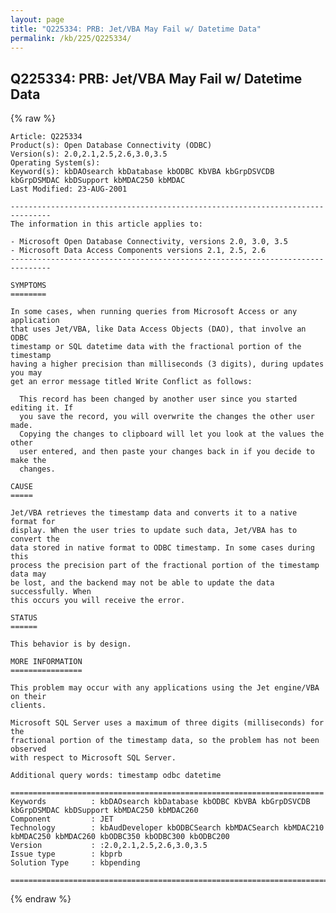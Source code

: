 ```yaml
---
layout: page
title: "Q225334: PRB: Jet/VBA May Fail w/ Datetime Data"
permalink: /kb/225/Q225334/
---
```


## Q225334: PRB: Jet/VBA May Fail w/ Datetime Data

{% raw %}

	Article: Q225334
	Product(s): Open Database Connectivity (ODBC)
	Version(s): 2.0,2.1,2.5,2.6,3.0,3.5
	Operating System(s): 
	Keyword(s): kbDAOsearch kbDatabase kbODBC KbVBA kbGrpDSVCDB kbGrpDSMDAC kbDSupport kbMDAC250 kbMDAC
	Last Modified: 23-AUG-2001
	
	-------------------------------------------------------------------------------
	The information in this article applies to:
	
	- Microsoft Open Database Connectivity, versions 2.0, 3.0, 3.5 
	- Microsoft Data Access Components versions 2.1, 2.5, 2.6 
	-------------------------------------------------------------------------------
	
	SYMPTOMS
	========
	
	In some cases, when running queries from Microsoft Access or any application
	that uses Jet/VBA, like Data Access Objects (DAO), that involve an ODBC
	timestamp or SQL datetime data with the fractional portion of the timestamp
	having a higher precision than milliseconds (3 digits), during updates you may
	get an error message titled Write Conflict as follows:
	
	  This record has been changed by another user since you started editing it. If
	  you save the record, you will overwrite the changes the other user made.
	  Copying the changes to clipboard will let you look at the values the other
	  user entered, and then paste your changes back in if you decide to make the
	  changes.
	
	CAUSE
	=====
	
	Jet/VBA retrieves the timestamp data and converts it to a native format for
	display. When the user tries to update such data, Jet/VBA has to convert the
	data stored in native format to ODBC timestamp. In some cases during this
	process the precision part of the fractional portion of the timestamp data may
	be lost, and the backend may not be able to update the data successfully. When
	this occurs you will receive the error.
	
	STATUS
	======
	
	This behavior is by design.
	
	MORE INFORMATION
	================
	
	This problem may occur with any applications using the Jet engine/VBA on their
	clients.
	
	Microsoft SQL Server uses a maximum of three digits (milliseconds) for the
	fractional portion of the timestamp data, so the problem has not been observed
	with respect to Microsoft SQL Server.
	
	Additional query words: timestamp odbc datetime
	
	======================================================================
	Keywords          : kbDAOsearch kbDatabase kbODBC KbVBA kbGrpDSVCDB kbGrpDSMDAC kbDSupport kbMDAC250 kbMDAC260 
	Component         : JET
	Technology        : kbAudDeveloper kbODBCSearch kbMDACSearch kbMDAC210 kbMDAC250 kbMDAC260 kbODBC350 kbODBC300 kbODBC200
	Version           : :2.0,2.1,2.5,2.6,3.0,3.5
	Issue type        : kbprb
	Solution Type     : kbpending
	
	=============================================================================
	

{% endraw %}
